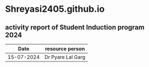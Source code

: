 # Shreyasi2405.github.io
## activity report of Student Induction program 2024

| Date | resource person |
| ----------- | ----------- |
| 15-07-2024 | Dr Pyare Lal Garg || Dr Garg told us important message |
